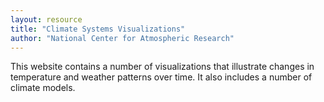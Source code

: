 ```yaml
---
layout: resource
title: "Climate Systems Visualizations"
author: "National Center for Atmospheric Research"
---
```


This website contains a number of visualizations that illustrate changes in temperature and weather patterns over time. It also includes a number of climate models.